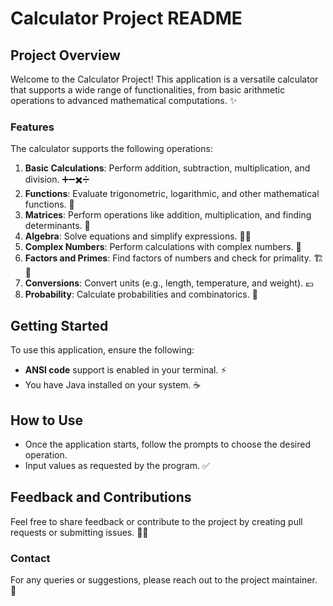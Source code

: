 # Calculator Project README

## Project Overview
Welcome to the Calculator Project! This application is a versatile calculator that supports a wide range of functionalities, from basic arithmetic operations to advanced mathematical computations. ✨

### Features
The calculator supports the following operations:

1. **Basic Calculations**: Perform addition, subtraction, multiplication, and division. ➕➖✖️➗
2. **Functions**: Evaluate trigonometric, logarithmic, and other mathematical functions. 📐
3. **Matrices**: Perform operations like addition, multiplication, and finding determinants. 🧮
4. **Algebra**: Solve equations and simplify expressions. 🧑‍🏫
5. **Complex Numbers**: Perform calculations with complex numbers. 🔢
6. **Factors and Primes**: Find factors of numbers and check for primality. 🏗🔎
7. **Conversions**: Convert units (e.g., length, temperature, and weight). 💶
8. **Probability**: Calculate probabilities and combinatorics. 🎲

## Getting Started
To use this application, ensure the following:

- **ANSI code** support is enabled in your terminal. ⚡
- You have Java installed on your system. ☕

## How to Use
- Once the application starts, follow the prompts to choose the desired operation.
- Input values as requested by the program. ✅

## Feedback and Contributions
Feel free to share feedback or contribute to the project by creating pull requests or submitting issues. 💬🤝

### Contact
For any queries or suggestions, please reach out to the project maintainer. 📧


